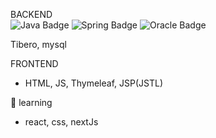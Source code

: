      
BACKEND
<br>
<img src="https://img.shields.io/badge/Java-e75253?style=flat-square&amp;logo=Java&amp;logoColor=white" alt="Java Badge">
<img src="https://img.shields.io/badge/Spring-6D8B33F?style=flat-square&amp;logo=Spring&amp;logoColor=white" alt="Spring Badge">
<img src="https://img.shields.io/badge/oracle-F80000?style=flat-square&amp;logo=oracle&amp;logoColor=white" alt="Oracle Badge">

 Tibero, mysql

FRONTEND
- HTML, JS, Thymeleaf, JSP(JSTL)

🌱 learning
- react, css, nextJs

